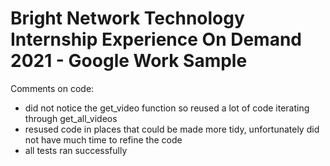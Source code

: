 # Bright Network Technology Internship Experience On Demand 2021 - Google Work Sample
Comments on code:
- did not notice the get_video function so reused a lot of code iterating through get_all_videos
- resused code in places that could be made more tidy, unfortunately did not have much time to refine the code
- all tests ran successfully
